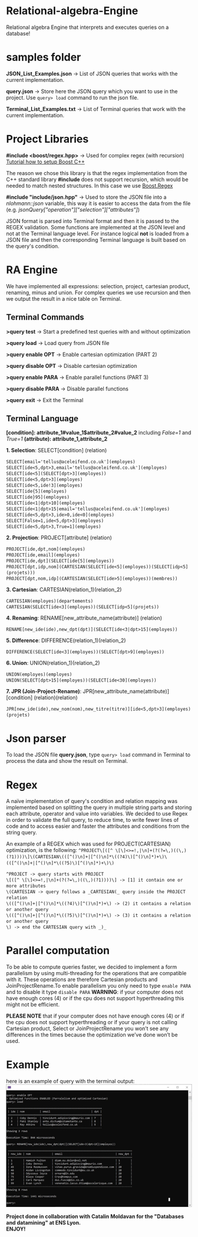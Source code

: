 # Relational-algebra-Engine
Relational algebra Engine that interprets and executes queries on a database!

# samples folder
**JSON_List_Examples.json** -> List of JSON queries that works with the current implementation.

**query.json** -> Store here the JSON query which you want to use in the project. Use `query> load` command to run the json file.

**Terminal_List_Examples.txt** -> List of Terminal queries that work with the current implementation.

# Project Libraries
**\#include <boost/regex.hpp>** -> Used for complex regex (with recursion)
[Tutorial how to setup Boost C++](https://www.youtube.com/watch?v=5afpq2TkOHc&t=248s)

The reason we chose this library is that the regex implementation from the C++ standard library **\#include <regex>** does not support recursion, which would be needed to match nested structures. In this case we use [Boost.Regex](https://www.boost.org/doc/libs/1_75_0/libs/regex/doc/html/index.html)

**\#include "include/json.hpp"** -> Used to store the JSON file into a _nlohmann::json_ variable, this way it is easier to access the data from the file (e.g. _jsonQuery["operation"]["selection"]["attributes"]_)

JSON format is parsed into Terminal format and then it is passed to the REGEX validation. Some functions are implemented at the JSON level and not at the Terminal language level. For instance logical **not** is loaded from a JSON file and then the corresponding Terminal language is built based on the query's condition.

# RA Engine
We have implemented all expressions: selection, project, cartesian product, renaming, minus and union. For complex queries we use recursion and then we output the result in a nice table on Terminal.

## Terminal Commands
**>query test** -> Start a predefined test queries with and without optimization

**>query load** -> Load query from JSON file

**>query enable OPT** -> Enable cartesian optimization (PART 2)

**>query disable OPT** -> Disable cartesian optimization

**>query enable PARA** -> Enable parallel functions (PART 3)

**>query disable PARA** -> Disable parallel functions

**>query exit** -> Exit the Terminal

## Terminal Language
**[condition]: attribute_1#value_1$attribute_2#value_2** including _False=1_ and _True=1_
**(attribute): attribute_1,attribute_2**

**1. Selection**: SELECT[condition] (relation)
```
SELECT[email='tellus@aceleifend.co.uk'](employes)
SELECT[ide<5,dpt>3,email='tellus@aceleifend.co.uk'](employes)
SELECT[ide<5](SELECT[dpt>3](employes))
SELECT[ide<5,dpt>3](employes)
SELECT[ide<5,ide!3](employes)
SELECT[ide{5](employes)
SELECT[ide}95](employes)
SELECT[ide<1|dpt>10](employes)
SELECT[ide<1|dpt>15|email='tellus@aceleifend.co.uk'](employes)
SELECT[ide<5,dpt>3,ide>0,ide<0](employes)
SELECT[False=1,ide<5,dpt>3](employes)
SELECT[ide<5,dpt>3,True=1](employes)
```

**2. Projection**: PROJECT[attribute] (relation)
```
PROJECT[ide,dpt,nom](employes)
PROJECT[ide,email](employes)
PROJECT[ide,dpt](SELECT[ide{5](employes))
PROJECT[dpt,idp,nom](CARTESIAN(SELECT[ide<5](employes))(SELECT[idp<5](projets)))
PROJECT[dpt,nom,idp](CARTESIAN(SELECT[ide>5](employes))(membres))
```

**3. Cartesian**: CARTESIAN(relation_1)(relation_2)
```
CARTESIAN(employes)(departements)
CARTESIAN(SELECT[ide<3](employes))(SELECT[idp<5](projets))
```

**4. Renaming**: RENAME[new_attribute_name(attribute)] (relation)
```
RENAME[new_ide(ide),new_dpt(dpt)](SELECT[ide<3|dpt>15](employes))
```

**5. Difference**: DIFFERENCE(relation_1)(relation_2)
```
DIFFERENCE(SELECT[ide<3](employes))(SELECT[dpt>9](employes))
```

**6. Union**: UNION(relation_1)(relation_2)
```
UNION(employes)(employes)
UNION(SELECT[dpt>15](employes))(SELECT[ide<30](employes))
```

**7. JPR (Join-Project-Rename)**: JPR[new_attribute_name(attribute)] [condition] (relation)(relation)
```
JPR[new_ide(ide),new_nom(nom),new_titre(titre)][ide<5,dpt>3](employes)(projets)
```

# Json parser
To load the JSON file **query.json**, type `query> load` command in Terminal to process the data and show the result on Terminal.


# Regex
A naïve implementation of query's condition and relation mapping was implemented based on splitting the query in multiple string parts and storing each attribute, operator and value into variables. We decided to use Regex in order to validate the full query, to reduce time, to write fewer lines of code and to access easier and faster the attributes and conditions from the string query.

An example of a REGEX which was used for PROJECT(CARTESIAN) optimization, is the following:
`^PROJECT\[([^ \[\]<>=!,|\n]+(?(?=\,)((\,)(?1))))\]\(CARTESIAN\(([^()\n]+|[^()\n]*\((?4)\)[^()\n]*)+\)\(([^()\n]+|[^()\n]*\((?5)\)[^()\n]*)+\)\)`

```
^PROJECT -> query starts with PROJECT
\[([^ \[\]<>=!,|\n]+(?(?=\,)((\,)(?1))))\] -> [1] it contain one or more attributes 
\(CARTESIAN -> query follows a _CARTESIAN(_ query inside the PROJECT relation
\(([^()\n]+|[^()\n]*\((?4)\)[^()\n]*)+\) -> (2) it contains a relation or another query
\(([^()\n]+|[^()\n]*\((?5)\)[^()\n]*)+\) -> (3) it contains a relation or another query
\) -> end the CARTESIAN query with _)_
```

# Parallel computation
To be able to compute queries faster, we decided to implement a form parallelism by using multi-threading for the operations that are compatible with it. These operations are therefore Cartesian products and JoinProjectRename.To enable parallelism you only need to type `enable PARA` and to disable it type  `disable PARA`
**WARNING**: if your computer does not have enough cores (4) or if the cpu does not support hyperthreading this might not be efficient. 

**PLEASE NOTE** that if your computer does not have enough cores (4) or if the cpu does not support hyperthreading or if your query is not calling Cartesian product, Select or JoinProjectRename you won’t see any differences in the times because the optimization we’ve done won’t be used. 

# Example
here is an example of query with the terminal output:  
<img src="https://github.com/Liam-mza/Relational-algebra-Engine/blob/main/image/Terminal_Example.JPG" alt="drawing" width="700"/>
  
**Project done in collaboration with Catalin Moldavan for the "Databases and datamining" at ENS Lyon.**     
**ENJOY!** 
